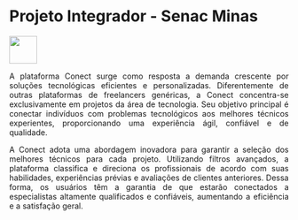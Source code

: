 # Projeto Integrador - Senac Minas

<img src="https://upload.wikimedia.org/wikipedia/commons/thumb/8/86/Senac_logo.svg/2560px-Senac_logo.svg.png" width="50px">

<style>
  p {
    text-align: justify;
  }
</style>

A plataforma Conect surge como resposta a demanda crescente por soluções
tecnológicas eficientes e personalizadas. Diferentemente de outras plataformas de
freelancers genéricas, a Conect concentra-se exclusivamente em projetos da área de
tecnologia. Seu objetivo principal é conectar indivíduos com problemas tecnológicos aos
melhores técnicos experientes, proporcionando uma experiência ágil, confiável e de
qualidade.


  A Conect adota uma abordagem inovadora para garantir a seleção dos melhores técnicos para
  cada projeto. Utilizando filtros avançados, a plataforma classifica e direciona os profissionais
  de acordo com suas habilidades, experiências prévias e avaliações de clientes anteriores.
  Dessa forma, os usuários têm a garantia de que estarão conectados a especialistas altamente
  qualificados e confiáveis, aumentando a eficiência e a satisfação geral.
